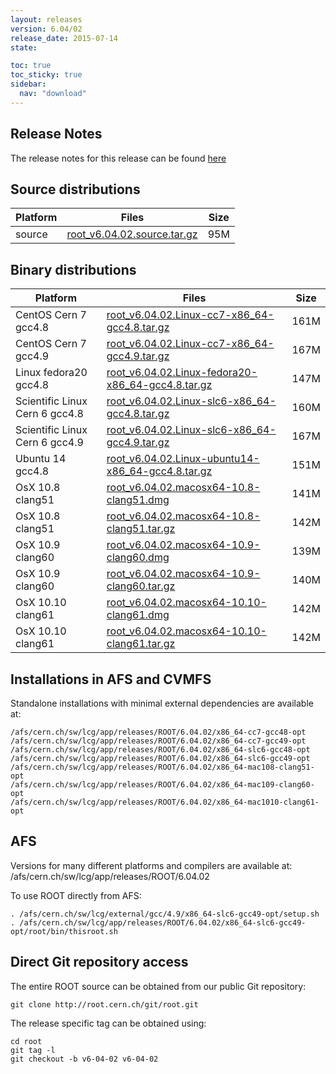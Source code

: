 ```yaml
---
layout: releases
version: 6.04/02
release_date: 2015-07-14
state:

toc: true
toc_sticky: true
sidebar:
  nav: "download"
---
```



## Release Notes
The release notes for this release can be found [here](https://root.cern.ch/root/html604/notes/release-notes.html)

## Source distributions

| Platform       | Files | Size |
|-----------|-------|-----|
| source | [root_v6.04.02.source.tar.gz](https://root.cern.ch/download/root_v6.04.02.source.tar.gz) |  95M |


## Binary distributions

| Platform       | Files | Size |
|-----------|-------|-----|
| CentOS Cern 7 gcc4.8 | [root_v6.04.02.Linux-cc7-x86_64-gcc4.8.tar.gz](https://root.cern.ch/download/root_v6.04.02.Linux-cc7-x86_64-gcc4.8.tar.gz) | 161M |
| CentOS Cern 7 gcc4.9 | [root_v6.04.02.Linux-cc7-x86_64-gcc4.9.tar.gz](https://root.cern.ch/download/root_v6.04.02.Linux-cc7-x86_64-gcc4.9.tar.gz) | 167M |
| Linux fedora20 gcc4.8 | [root_v6.04.02.Linux-fedora20-x86_64-gcc4.8.tar.gz](https://root.cern.ch/download/root_v6.04.02.Linux-fedora20-x86_64-gcc4.8.tar.gz) | 147M |
| Scientific Linux Cern 6 gcc4.8 | [root_v6.04.02.Linux-slc6-x86_64-gcc4.8.tar.gz](https://root.cern.ch/download/root_v6.04.02.Linux-slc6-x86_64-gcc4.8.tar.gz) | 160M |
| Scientific Linux Cern 6 gcc4.9 | [root_v6.04.02.Linux-slc6-x86_64-gcc4.9.tar.gz](https://root.cern.ch/download/root_v6.04.02.Linux-slc6-x86_64-gcc4.9.tar.gz) | 167M |
| Ubuntu 14 gcc4.8 | [root_v6.04.02.Linux-ubuntu14-x86_64-gcc4.8.tar.gz](https://root.cern.ch/download/root_v6.04.02.Linux-ubuntu14-x86_64-gcc4.8.tar.gz) | 151M |
| OsX 10.8 clang51 | [root_v6.04.02.macosx64-10.8-clang51.dmg](https://root.cern.ch/download/root_v6.04.02.macosx64-10.8-clang51.dmg) | 141M |
| OsX 10.8 clang51 | [root_v6.04.02.macosx64-10.8-clang51.tar.gz](https://root.cern.ch/download/root_v6.04.02.macosx64-10.8-clang51.tar.gz) | 142M |
| OsX 10.9 clang60 | [root_v6.04.02.macosx64-10.9-clang60.dmg](https://root.cern.ch/download/root_v6.04.02.macosx64-10.9-clang60.dmg) | 139M |
| OsX 10.9 clang60 | [root_v6.04.02.macosx64-10.9-clang60.tar.gz](https://root.cern.ch/download/root_v6.04.02.macosx64-10.9-clang60.tar.gz) | 140M |
| OsX 10.10 clang61 | [root_v6.04.02.macosx64-10.10-clang61.dmg](https://root.cern.ch/download/root_v6.04.02.macosx64-10.10-clang61.dmg) | 142M |
| OsX 10.10 clang61 | [root_v6.04.02.macosx64-10.10-clang61.tar.gz](https://root.cern.ch/download/root_v6.04.02.macosx64-10.10-clang61.tar.gz) | 142M |



## Installations in AFS and CVMFS
Standalone installations with minimal external dependencies are available at:
~~~
/afs/cern.ch/sw/lcg/app/releases/ROOT/6.04.02/x86_64-cc7-gcc48-opt
/afs/cern.ch/sw/lcg/app/releases/ROOT/6.04.02/x86_64-cc7-gcc49-opt
/afs/cern.ch/sw/lcg/app/releases/ROOT/6.04.02/x86_64-slc6-gcc48-opt
/afs/cern.ch/sw/lcg/app/releases/ROOT/6.04.02/x86_64-slc6-gcc49-opt
/afs/cern.ch/sw/lcg/app/releases/ROOT/6.04.02/x86_64-mac108-clang51-opt
/afs/cern.ch/sw/lcg/app/releases/ROOT/6.04.02/x86_64-mac109-clang60-opt
/afs/cern.ch/sw/lcg/app/releases/ROOT/6.04.02/x86_64-mac1010-clang61-opt
~~~

## AFS
Versions for many different platforms and compilers are available at:
/afs/cern.ch/sw/lcg/app/releases/ROOT/6.04.02

To use ROOT directly from AFS:
~~~
. /afs/cern.ch/sw/lcg/external/gcc/4.9/x86_64-slc6-gcc49-opt/setup.sh
. /afs/cern.ch/sw/lcg/app/releases/ROOT/6.04.02/x86_64-slc6-gcc49-opt/root/bin/thisroot.sh
~~~

## Direct Git repository access
The entire ROOT source can be obtained from our public Git repository:

~~~
git clone http://root.cern.ch/git/root.git
~~~
The release specific tag can be obtained using:
~~~
cd root
git tag -l
git checkout -b v6-04-02 v6-04-02
~~~
